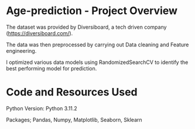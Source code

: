 # Age-prediction - Project Overview
The dataset was provided by Diversiboard, a tech driven company (https://diversiboard.com/).

The data was then preprocessed by carrying out Data cleaning and Feature engineering.

I optimized various data models using RandomizedSearchCV to identify the best performing model for prediction.

# Code and Resources Used
Python Version: Python 3.11.2

Packages; Pandas, Numpy, Matplotlib, Seaborn, Sklearn
